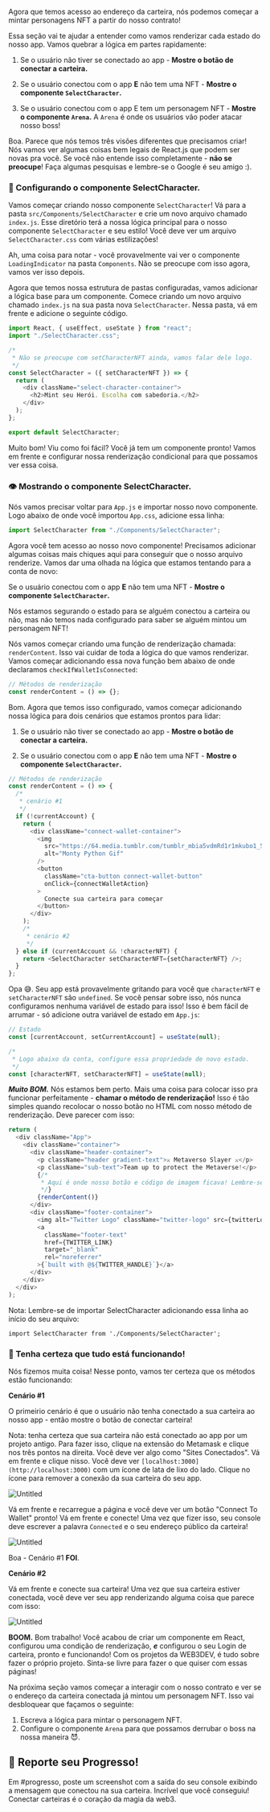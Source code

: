 Agora que temos acesso ao endereço da carteira, nós podemos começar a mintar personagens NFT a partir do nosso contrato!

Essa seção vai te ajudar a entender como vamos renderizar cada estado do nosso app. Vamos quebrar a lógica em partes rapidamente:

1. Se o usuário não tiver se conectado ao app - **Mostre o botão de conectar a carteira.**

2. Se o usuário conectou com o app **E** não tem uma NFT - **Mostre o componente `SelectCharacter`.**

3. Se o usuário conectou com o app E tem um personagem NFT - **Mostre o componente `Arena`.** A `Arena` é onde os usuários vão poder atacar nosso boss!

Boa. Parece que nós temos três visões diferentes que precisamos criar! Nós vamos ver algumas coisas bem legais de React.js que podem ser novas pra você. Se você não entende isso completamente - **não se preocupe**! Faça algumas pesquisas e lembre-se o Google é seu amigo :).

### 🧱 Configurando o componente SelectCharacter.

Vamos começar criando nosso componente `SelectCharacter`! Vá para a pasta `src/Components/SelectCharacter` e crie um novo arquivo chamado `index.js`. Esse diretório terá a nossa lógica principal para o nosso componente `SelectCharacter` e seu estilo! Você deve ver um arquivo `SelectCharacter.css` com várias estilizações!

Ah, uma coisa para notar - você provavelmente vai ver o componente `LoadingIndicator` na pasta `Components`. Não se preocupe com isso agora, vamos ver isso depois.

Agora que temos nossa estrutura de pastas configuradas, vamos adicionar a lógica base para um componente. Comece criando um novo arquivo chamado `index.js` na sua pasta nova `SelectCharacter`. Nessa pasta, vá em frente e adicione o seguinte código.

```javascript
import React, { useEffect, useState } from "react";
import "./SelectCharacter.css";

/*
 * Não se preocupe com setCharacterNFT ainda, vamos falar dele logo.
 */
const SelectCharacter = ({ setCharacterNFT }) => {
  return (
    <div className="select-character-container">
      <h2>Mint seu Herói. Escolha com sabedoria.</h2>
    </div>
  );
};

export default SelectCharacter;
```

Muito bom! Viu como foi fácil? Você já tem um componente pronto! Vamos em frente e configurar nossa renderização condicional para que possamos ver essa coisa.

### 👁 Mostrando o componente SelectCharacter.

Nós vamos precisar voltar para `App.js` e importar nosso novo componente. Logo abaixo de onde você importou `App.css`, adicione essa linha:

```javascript
import SelectCharacter from "./Components/SelectCharacter";
```

Agora você tem acesso ao nosso novo componente! Precisamos adicionar algumas coisas mais chiques aqui para conseguir que o nosso arquivo renderize. Vamos dar uma olhada na lógica que estamos tentando para a conta de novo:

Se o usuário conectou com o app **E** não tem uma NFT - **Mostre o componente `SelectCharacter`.**

Nós estamos segurando o estado para se alguém conectou a carteira ou não, mas não temos nada configurado para saber se alguém mintou um personagem NFT!

Nós vamos começar criando uma função de renderização chamada: `renderContent`. Isso vai cuidar de toda a lógica do que vamos renderizar. Vamos começar adicionando essa nova função bem abaixo de onde declaramos `checkIfWalletIsConnected`:

```javascript
// Métodos de renderização
const renderContent = () => {};
```

Bom. Agora que temos isso configurado, vamos começar adicionando nossa lógica para dois cenários que estamos prontos para lidar:

1. Se o usuário não tiver se conectado ao app - **Mostre o botão de conectar a carteira.**

2. Se o usuário conectou com o app **E** não tem uma NFT - **Mostre o componente `SelectCharacter`.**

```javascript
// Métodos de renderização
const renderContent = () => {
  /*
   * cenário #1
   */
  if (!currentAccount) {
    return (
      <div className="connect-wallet-container">
        <img
          src="https://64.media.tumblr.com/tumblr_mbia5vdmRd1r1mkubo1_500.gifv"
          alt="Monty Python Gif"
        />
        <button
          className="cta-button connect-wallet-button"
          onClick={connectWalletAction}
        >
          Conecte sua carteira para começar
        </button>
      </div>
    );
    /*
     * cenário #2
     */
  } else if (currentAccount && !characterNFT) {
    return <SelectCharacter setCharacterNFT={setCharacterNFT} />;
  }
};
```

Opa 😅. Seu app está provavelmente gritando para você que `characterNFT` e `setCharacterNFT` são `undefined`. Se você pensar sobre isso, nós nunca configuramos nenhuma variável de estado para isso! Isso é bem fácil de arrumar - só adicione outra variável de estado em `App.js`:

```javascript
// Estado
const [currentAccount, setCurrentAccount] = useState(null);

/*
 * Logo abaixo da conta, configure essa propriedade de novo estado.
 */
const [characterNFT, setCharacterNFT] = useState(null);
```

**_Muito BOM._** Nós estamos bem perto. Mais uma coisa para colocar isso pra funcionar perfeitamente - **chamar o método de renderização!** Isso é tão simples quando recolocar o nosso botão no HTML com nosso método de renderização. Deve parecer com isso:

```javascript
return (
  <div className="App">
    <div className="container">
      <div className="header-container">
        <p className="header gradient-text">⚔️ Metaverso Slayer ⚔️</p>
        <p className="sub-text">Team up to protect the Metaverse!</p>
        {/*
         * Aqui é onde nosso botão e código de imagem ficava! Lembre-se que movemos para o método de renderização.
         */}
        {renderContent()}
      </div>
      <div className="footer-container">
        <img alt="Twitter Logo" className="twitter-logo" src={twitterLogo} />
        <a
          className="footer-text"
          href={TWITTER_LINK}
          target="_blank"
          rel="noreferrer"
        >{`built with @${TWITTER_HANDLE}`}</a>
      </div>
    </div>
  </div>
);
```

Nota: Lembre-se de importar SelectCharacter adicionando essa linha ao início do seu arquivo:

`import SelectCharacter from './Components/SelectCharacter';`

### 🥵 Tenha certeza que tudo está funcionando!

Nós fizemos muita coisa! Nesse ponto, vamos ter certeza que os métodos estão funcionando:

**Cenário #1**

O primeirio cenário é que o usuário não tenha conectado a sua carteira ao nosso app - então mostre o botão de conectar carteira!

Nota: tenha certeza que sua carteira não está conectado ao app por um projeto antigo. Para fazer isso, clique na extensão do Metamask e clique nos três pontos na direita. Você deve ver algo como "Sites Conectados". Vá em frente e clique nisso. Você deve ver `[localhost:3000](http://localhost:3000)` com um ícone de lata de lixo do lado. Clique no ícone para remover a conexão da sua carteira do seu app.

![Untitled](https://i.imgur.com/zPAVBYb.png)

Vá em frente e recarregue a página e você deve ver um botão "Connect To Wallet" pronto! Vá em frente e conecte! Uma vez que fizer isso, seu console deve escrever a palavra `Connected` e o seu endereço público da carteira!

![Untitled](https://i.imgur.com/LvoDEBK.png)

Boa - Cenário #1 **FOI**.

**Cenário #2**

Vá em frente e conecte sua carteira! Uma vez que sua carteira estiver conectada, você deve ver seu app renderizando alguma coisa que parece com isso:

![Untitled](https://i.imgur.com/K3kvxeE.png)

**BOOM.** Bom trabalho! Você acabou de criar um componente em React, configurou uma condição de renderização, **_e_** configurou o seu Login de carteira, pronto e funcionando! Com os projetos da WEB3DEV, é tudo sobre fazer o próprio projeto. Sinta-se livre para fazer o que quiser com essas páginas!

Na próxima seção vamos começar a interagir com o nosso contrato e ver se o endereço da carteira conectada já mintou um personagem NFT. Isso vai desbloquear que façamos o seguinte:

1. Escreva a lógica para mintar o personagem NFT.
2. Configure o componente `Arena` para que possamos derrubar o boss na nossa maneira 😈.

## 🚨 Reporte seu Progresso!

Em #progresso, poste um screenshot com a saída do seu console exibindo a mensagem que conectou na sua carteira. Incrível que você conseguiu! Conectar carteiras é o coração da magia da web3.
